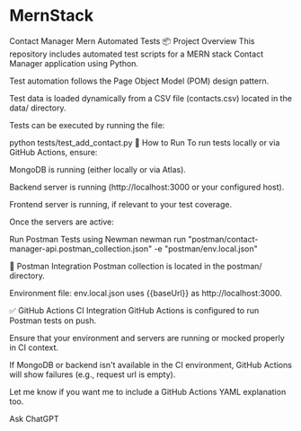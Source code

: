 # MernStack
Contact Manager Mern Automated Tests
📦 Project Overview
This repository includes automated test scripts for a MERN stack Contact Manager application using Python.

Test automation follows the Page Object Model (POM) design pattern.

Test data is loaded dynamically from a CSV file (contacts.csv) located in the data/ directory.

Tests can be executed by running the file:

python tests/test_add_contact.py
🚀 How to Run
To run tests locally or via GitHub Actions, ensure:

MongoDB is running (either locally or via Atlas).

Backend server is running (http://localhost:3000 or your configured host).

Frontend server is running, if relevant to your test coverage.

Once the servers are active:

Run Postman Tests using Newman
newman run "postman/contact-manager-api.postman_collection.json" -e "postman/env.local.json"

🧪 Postman Integration
Postman collection is located in the postman/ directory.

Environment file: env.local.json uses {{baseUrl}} as http://localhost:3000.

✅ GitHub Actions CI Integration
GitHub Actions is configured to run Postman tests on push.

Ensure that your environment and servers are running or mocked properly in CI context.

If MongoDB or backend isn't available in the CI environment, GitHub Actions will show failures (e.g., request url is empty).

Let me know if you want me to include a GitHub Actions YAML explanation too.








Ask ChatGPT
